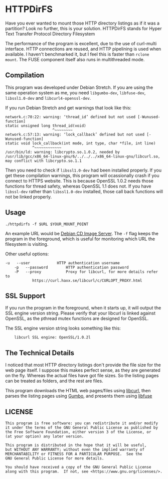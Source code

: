 # HTTPDirFS

Have you ever wanted to mount those HTTP directory listings as if it was a partition? Look no further, this is your solution.  HTTPDirFS stands for Hyper Text Transfer Protocol Directory Filesystem

The performance of the program is excellent, due to the use of curl-multi interface. HTTP connections are reused, and HTTP pipelining is used when available. I haven't benchmarked it, but I feel this is faster than ``rclone mount``. The FUSE component itself also runs in multithreaded mode.

## Compilation
This program was developed under Debian Stretch. If you are using the same operation system as me, you need ``libgumbo-dev``, ``libfuse-dev``, ``libssl1.0-dev`` and ``libcurl4-openssl-dev``.

If you run Debian Stretch and get warnings that look like this:

    network.c:70:22: warning: ‘thread_id’ defined but not used [-Wunused-function]
    static unsigned long thread_id(void)
                         ^~~~~~~~~
    network.c:57:13: warning: ‘lock_callback’ defined but not used [-Wunused-function]
    static void lock_callback(int mode, int type, char *file, int line)
                ^~~~~~~~~~~~~
    /usr/bin/ld: warning: libcrypto.so.1.0.2, needed by /usr/lib/gcc/x86_64-linux-gnu/6/../../../x86_64-linux-gnu/libcurl.so, may conflict with libcrypto.so.1.1

Then you need to check if ``libssl1.0-dev`` had been installed properly. If you get these compilation warnings, this program will ocassionally crash if you connect to HTTPS website. This is because OpenSSL 1.0.2 needs those functions for thread safety, whereas OpenSSL 1.1 does not. If you have ``libssl-dev`` rather than ``libssl1.0-dev`` installed, those call back functions will not be linked properly.

## Usage

	./httpdirfs -f $URL $YOUR_MOUNT_POINT

An example URL would be [Debian CD Image Server](https://cdimage.debian.org/debian-cd/). The ``-f`` flag keeps the program in the foreground, which is useful for monitoring which URL the filesystem is visiting. 

Other useful options:

	-u   --user            HTTP authentication username
    	-p   --password        HTTP authentication password
    	-P   --proxy           Proxy for libcurl, for more details refer to
				https://curl.haxx.se/libcurl/c/CURLOPT_PROXY.html


## SSL Support

If you run the program in the foreground, when it starts up, it will output the SSL engine version string. Please verify that your libcurl is linked against OpenSSL, as the pthread mutex functions are designed for OpenSSL.

The SSL engine version string looks something like this:

        libcurl SSL engine: OpenSSL/1.0.2l

## The Technical Details
I noticed that most HTTP directory listings don't provide the file size for the web page itself. I suppose this makes perfect sense, as they are generated on the fly. Whereas the actual files have got file sizes. So the listing pages can be treated as folders, and the rest are files. 

This program downloads the HTML web pages/files using [libcurl](https://curl.haxx.se/libcurl/), then parses the listing pages using [Gumbo](https://github.com/google/gumbo-parser), and presents them using [libfuse](https://github.com/libfuse/libfuse)

## LICENSE
	This program is free software: you can redistribute it and/or modify
    it under the terms of the GNU General Public License as published by
    the Free Software Foundation, either version 3 of the License, or
    (at your option) any later version.

    This program is distributed in the hope that it will be useful,
    but WITHOUT ANY WARRANTY; without even the implied warranty of
    MERCHANTABILITY or FITNESS FOR A PARTICULAR PURPOSE.  See the
    GNU General Public License for more details.

    You should have received a copy of the GNU General Public License
    along with this program.  If not, see <https://www.gnu.org/licenses/>.
